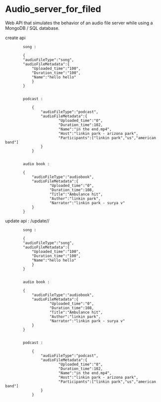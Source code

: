# Audio_server_for_filed
Web API that simulates the behavior of an audio file  server while using a MongoDB / SQL database.




create api 


            song :

            {
            "audioFileType":"song",
            "audioFileMetadata":{
                "Uploaded_time":"100",
                "Duration_time":"100",
                "Name":"hello hello"
                }
            }


            podcast : 

                {
                    "audioFileType":"podcast",
                    "audioFileMetadata":{
                            "Uploaded_time":"0",
                            "Duration_time":102,
                            "Name":"in the end.mp4",
                            "Host":"linkin park - arizona park",
                            "Participants":["linkin park","us","american band"]
                    }
                }     

                
            audio book :

            {
                "audioFileType":"audiobook",
                "audioFileMetadata":{
                        "Uploaded_time":"0",
                        "Duration_time":108,
                        "Title":"Ambulance hit",
                        "Author":"linkin park",
                        "Narrator":"linkin park - surya v"
                }
            }





update api : /update/<audioFileType>/<audioFileID>




            song :

            {
            "audioFileType":"song",
            "audioFileMetadata":{
                "Uploaded_time":"100",
                "Duration_time":"100",
                "Name":"hello hello"
                }
            }


            audio book :

            {
                "audioFileType":"audiobook",
                "audioFileMetadata":{
                        "Uploaded_time":"0",
                        "Duration_time":108,
                        "Title":"Ambulance hit",
                        "Author":"linkin park",
                        "Narrator":"linkin park - surya v"
                }
            }


            podcast : 

                {
                    "audioFileType":"podcast",
                    "audioFileMetadata":{
                            "Uploaded_time":"0",
                            "Duration_time":102,
                            "Name":"in the end.mp4",
                            "Host":"linkin park - arizona park",
                            "Participants":["linkin park","us","american band"]
                    }
                }     


